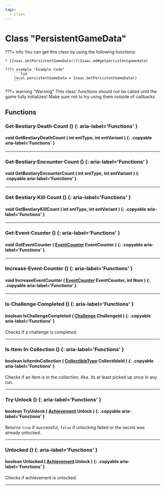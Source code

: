 ```yaml
---
tags:
  - Class
---
```

# Class "PersistentGameData"

???+ info
    You can get this class by using the following functions:

    * [Isaac.GetPersistentGameData()](Isaac.md#getpersistentgamedata)

    ???+ example "Example Code"
        ```lua
        local persistentGameData = Isaac.GetPersistentGameData()
        ```
???+ warning "Warning"
    This class' functions should not be called until the game fully initializes! Make sure not to try using them outside of callbacks
    
## Functions

### Get·Bestiary·Death·Count () {: aria-label='Functions' }
#### void GetBestiaryDeathCount ( int entType, int entVariant ) {: .copyable aria-label='Functions' }

___
### Get·Bestiary·Encounter·Count () {: aria-label='Functions' }
#### void GetBestiaryEncounterCount ( int entType, int entVariant ) {: .copyable aria-label='Functions' }

___
### Get·Bestiary·Kill·Count () {: aria-label='Functions' }
#### void GetBestiaryKillCount ( int entType, int entVariant ) {: .copyable aria-label='Functions' }

___
### Get·Event·Counter () {: aria-label='Functions' }
#### void GetEventCounter ( [EventCounter](enums/EventCounter.md) EventCounter ) {: .copyable aria-label='Functions' }

___
### Increase·Event·Counter () {: aria-label='Functions' }
#### void IncreaseEventCounter ( [EventCounter](enums/EventCounter.md) EventCounter, int Num ) {: .copyable aria-label='Functions' }

___
### Is·Challenge·Completed () {: aria-label='Functions' }
#### boolean IsChallengeCompleted ( [Challenge](https://wofsauge.github.io/IsaacDocs/rep/enums/Challenge.html) ChallengeId ) {: .copyable aria-label='Functions' }
Checks if a challenge is completed.

___
### Is·Item·In·Collection () {: aria-label='Functions' }
#### boolean IsItemInCollection ( [CollectibleType](https://wofsauge.github.io/IsaacDocs/rep/enums/CollectibleType.html) CollectibleId ) {: .copyable aria-label='Functions' }
Checks if an item is in the collection. Aka. its at least picked up once in any run.

___
### Try·Unlock () {: aria-label='Functions' }
#### boolean TryUnlock ( [Achievement](enums/Achievement.md) Unlock ) {: .copyable aria-label='Functions' }
Returns `true` if successful, `false` if unlocking failed or the secret was already unlocked.

___
### Unlocked () {: aria-label='Functions' }
#### boolean Unlocked ( [Achievement](enums/Achievement.md) Unlock ) {: .copyable aria-label='Functions' }
Checks if achievement is unlocked.

___

